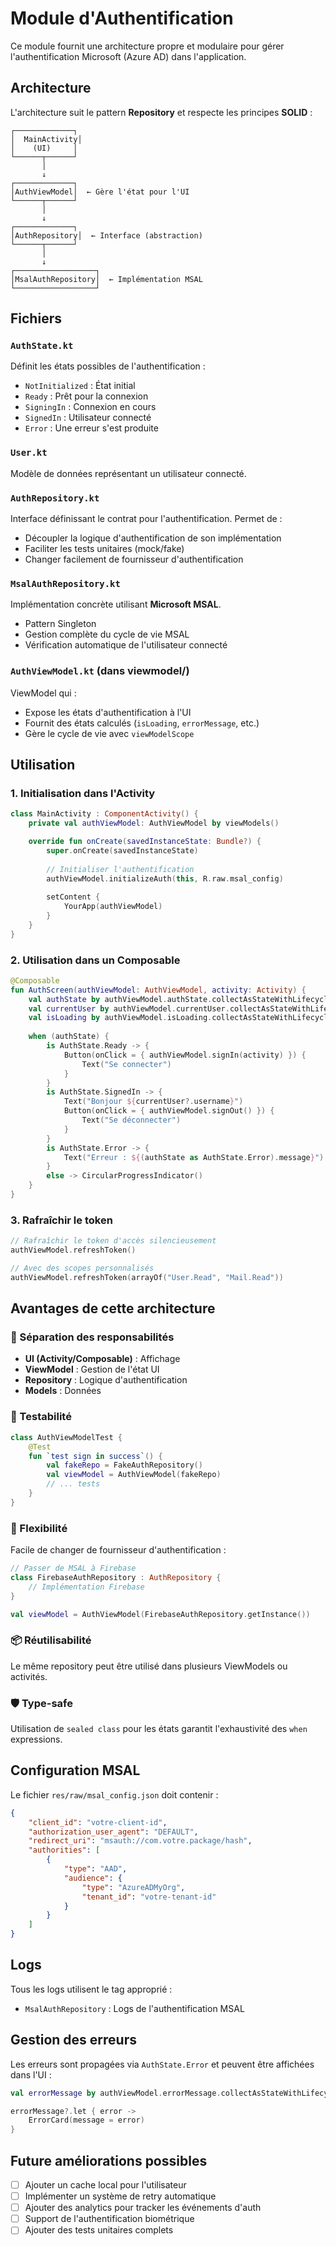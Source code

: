 # Module d'Authentification

Ce module fournit une architecture propre et modulaire pour gérer l'authentification Microsoft (Azure AD) dans l'application.

## Architecture

L'architecture suit le pattern **Repository** et respecte les principes **SOLID** :

```
┌─────────────┐
│  MainActivity│
│    (UI)     │
└──────┬──────┘
       │
       ↓
┌─────────────┐
│AuthViewModel│  ← Gère l'état pour l'UI
└──────┬──────┘
       │
       ↓
┌─────────────┐
│AuthRepository│  ← Interface (abstraction)
└──────┬──────┘
       │
       ↓
┌──────────────────┐
│MsalAuthRepository│  ← Implémentation MSAL
└──────────────────┘
```

## Fichiers

### `AuthState.kt`
Définit les états possibles de l'authentification :
- `NotInitialized` : État initial
- `Ready` : Prêt pour la connexion
- `SigningIn` : Connexion en cours
- `SignedIn` : Utilisateur connecté
- `Error` : Une erreur s'est produite

### `User.kt`
Modèle de données représentant un utilisateur connecté.

### `AuthRepository.kt`
Interface définissant le contrat pour l'authentification. Permet de :
- Découpler la logique d'authentification de son implémentation
- Faciliter les tests unitaires (mock/fake)
- Changer facilement de fournisseur d'authentification

### `MsalAuthRepository.kt`
Implémentation concrète utilisant **Microsoft MSAL**.
- Pattern Singleton
- Gestion complète du cycle de vie MSAL
- Vérification automatique de l'utilisateur connecté

### `AuthViewModel.kt` (dans viewmodel/)
ViewModel qui :
- Expose les états d'authentification à l'UI
- Fournit des états calculés (`isLoading`, `errorMessage`, etc.)
- Gère le cycle de vie avec `viewModelScope`

## Utilisation

### 1. Initialisation dans l'Activity

```kotlin
class MainActivity : ComponentActivity() {
    private val authViewModel: AuthViewModel by viewModels()

    override fun onCreate(savedInstanceState: Bundle?) {
        super.onCreate(savedInstanceState)
        
        // Initialiser l'authentification
        authViewModel.initializeAuth(this, R.raw.msal_config)
        
        setContent {
            YourApp(authViewModel)
        }
    }
}
```

### 2. Utilisation dans un Composable

```kotlin
@Composable
fun AuthScreen(authViewModel: AuthViewModel, activity: Activity) {
    val authState by authViewModel.authState.collectAsStateWithLifecycle()
    val currentUser by authViewModel.currentUser.collectAsStateWithLifecycle()
    val isLoading by authViewModel.isLoading.collectAsStateWithLifecycle()
    
    when (authState) {
        is AuthState.Ready -> {
            Button(onClick = { authViewModel.signIn(activity) }) {
                Text("Se connecter")
            }
        }
        is AuthState.SignedIn -> {
            Text("Bonjour ${currentUser?.username}")
            Button(onClick = { authViewModel.signOut() }) {
                Text("Se déconnecter")
            }
        }
        is AuthState.Error -> {
            Text("Erreur : ${(authState as AuthState.Error).message}")
        }
        else -> CircularProgressIndicator()
    }
}
```

### 3. Rafraîchir le token

```kotlin
// Rafraîchir le token d'accès silencieusement
authViewModel.refreshToken()

// Avec des scopes personnalisés
authViewModel.refreshToken(arrayOf("User.Read", "Mail.Read"))
```

## Avantages de cette architecture

### 🎯 Séparation des responsabilités
- **UI (Activity/Composable)** : Affichage
- **ViewModel** : Gestion de l'état UI
- **Repository** : Logique d'authentification
- **Models** : Données

### 🧪 Testabilité
```kotlin
class AuthViewModelTest {
    @Test
    fun `test sign in success`() {
        val fakeRepo = FakeAuthRepository()
        val viewModel = AuthViewModel(fakeRepo)
        // ... tests
    }
}
```

### 🔄 Flexibilité
Facile de changer de fournisseur d'authentification :
```kotlin
// Passer de MSAL à Firebase
class FirebaseAuthRepository : AuthRepository {
    // Implémentation Firebase
}

val viewModel = AuthViewModel(FirebaseAuthRepository.getInstance())
```

### 📦 Réutilisabilité
Le même repository peut être utilisé dans plusieurs ViewModels ou activités.

### 🛡️ Type-safe
Utilisation de `sealed class` pour les états garantit l'exhaustivité des `when` expressions.

## Configuration MSAL

Le fichier `res/raw/msal_config.json` doit contenir :

```json
{
    "client_id": "votre-client-id",
    "authorization_user_agent": "DEFAULT",
    "redirect_uri": "msauth://com.votre.package/hash",
    "authorities": [
        {
            "type": "AAD",
            "audience": {
                "type": "AzureADMyOrg",
                "tenant_id": "votre-tenant-id"
            }
        }
    ]
}
```

## Logs

Tous les logs utilisent le tag approprié :
- `MsalAuthRepository` : Logs de l'authentification MSAL

## Gestion des erreurs

Les erreurs sont propagées via `AuthState.Error` et peuvent être affichées dans l'UI :

```kotlin
val errorMessage by authViewModel.errorMessage.collectAsStateWithLifecycle()

errorMessage?.let { error ->
    ErrorCard(message = error)
}
```

## Future améliorations possibles

- [ ] Ajouter un cache local pour l'utilisateur
- [ ] Implémenter un système de retry automatique
- [ ] Ajouter des analytics pour tracker les événements d'auth
- [ ] Support de l'authentification biométrique
- [ ] Ajouter des tests unitaires complets
